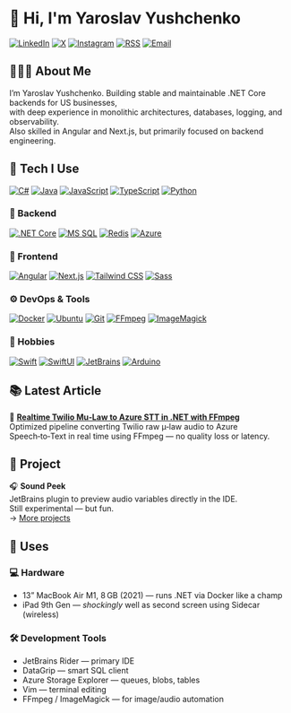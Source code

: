 # 👋 Hi, I'm Yaroslav Yushchenko
[![LinkedIn](https://img.shields.io/badge/LinkedIn-blue?style=flat&logo=linkedin)](https://www.linkedin.com/in/yaroslavyushchenko/)
[![X](https://img.shields.io/badge/X-black?style=flat&logo=twitter)](https://x.com/Y__Yushchenko/)
[![Instagram](https://img.shields.io/badge/Instagram-E4405F?style=flat&logo=instagram)](https://www.instagram.com/yaroslavyushchenko/)
[![RSS](https://img.shields.io/badge/RSS-orange?style=flat&logo=rss)](https://yaroslavyushchenko.com/feed.xml)
[![Email](https://img.shields.io/badge/Email-contact@yaroslavyushchenko.com-informational)](mailto:contact@yaroslavyushchenko.com)


## 👨🏻‍💻 About Me

I’m Yaroslav Yushchenko. Building stable and maintainable .NET Core backends for US businesses,  
with deep experience in monolithic architectures, databases, logging, and observability.  
Also skilled in Angular and Next.js, but primarily focused on backend engineering.


## 🧩 Tech I Use
[![C#](https://img.shields.io/badge/C%23-239120?style=flat&logo=csharp&logoColor=white)](https://dotnet.microsoft.com/en-us/languages/csharp)
[![Java](https://img.shields.io/badge/Java-ED8B00?style=flat&logo=java&logoColor=white)](https://www.java.com/)
[![JavaScript](https://img.shields.io/badge/JavaScript-F7DF1E?style=flat&logo=javascript&logoColor=black)](https://developer.mozilla.org/en-US/docs/Web/JavaScript)
[![TypeScript](https://img.shields.io/badge/TypeScript-3178C6?style=flat&logo=typescript&logoColor=white)](https://www.typescriptlang.org/)
[![Python](https://img.shields.io/badge/Python-3776AB?style=flat&logo=python&logoColor=white)](https://www.python.org/)

### 🧱 Backend  
[![.NET Core](https://img.shields.io/badge/.NET_Core-512BD4?style=flat&logo=dotnet&logoColor=white)](https://dotnet.microsoft.com/)
[![MS SQL](https://img.shields.io/badge/MS_SQL-CC2927?style=flat&logo=microsoftsqlserver&logoColor=white)](https://www.microsoft.com/en-us/sql-server)
[![Redis](https://img.shields.io/badge/Redis-DC382D?style=flat&logo=redis&logoColor=white)](https://redis.io/)
[![Azure](https://img.shields.io/badge/Azure-0078D4?style=flat&logo=azure-devops&logoColor=white)](https://azure.microsoft.com/)

### 🎨 Frontend  
[![Angular](https://img.shields.io/badge/Angular-DD0031?style=flat&logo=angular&logoColor=white)](https://angular.dev/)
[![Next.js](https://img.shields.io/badge/Next.js-000000?style=flat&logo=nextdotjs&logoColor=white)](https://nextjs.org/)
[![Tailwind CSS](https://img.shields.io/badge/Tailwind_CSS-38B2AC?style=flat&logo=tailwind-css&logoColor=white)](https://tailwindcss.com/)
[![Sass](https://img.shields.io/badge/Sass-CC6699?style=flat&logo=sass&logoColor=white)](https://sass-lang.com/)

### ⚙️ DevOps & Tools  
[![Docker](https://img.shields.io/badge/Docker-2496ED?style=flat&logo=docker&logoColor=white)](https://www.docker.com/)
[![Ubuntu](https://img.shields.io/badge/Ubuntu-E95420?style=flat&logo=ubuntu&logoColor=white)](https://ubuntu.com/)
[![Git](https://img.shields.io/badge/Git-F05032?style=flat&logo=git&logoColor=white)](https://git-scm.com/)
[![FFmpeg](https://img.shields.io/badge/FFmpeg-007808?style=flat&logo=ffmpeg&logoColor=white)](https://ffmpeg.org/)
[![ImageMagick](https://img.shields.io/badge/ImageMagick-000000?style=flat)](https://imagemagick.org/)

### 🧪 Hobbies  
[![Swift](https://img.shields.io/badge/Swift-FA7343?style=flat&logo=swift&logoColor=white)](https://developer.apple.com/swift/)
[![SwiftUI](https://img.shields.io/badge/SwiftUI-0A84FF?style=flat&logo=swift&logoColor=white)](https://developer.apple.com/xcode/swiftui/)
[![JetBrains](https://img.shields.io/badge/JetBrains_Plugins-000000?style=flat&logo=jetbrains&logoColor=white)](https://plugins.jetbrains.com/)
[![Arduino](https://img.shields.io/badge/Arduino-00979D?style=flat&logo=arduino&logoColor=white)](https://www.arduino.cc/)

## 📚 Latest Article

📝 [**Realtime Twilio Mu‑Law to Azure STT in .NET with FFmpeg**](https://yaroslavyushchenko.com/articles/realtime-audio-conversion)  
Optimized pipeline converting Twilio raw μ‑law audio to Azure Speech‑to‑Text in real time using FFmpeg — no quality loss or latency.



## 🧩 Project

🎧 **Sound Peek**  
JetBrains plugin to preview audio variables directly in the IDE.  
Still experimental — but fun.  
→ [More projects](https://yaroslavyushchenko.com/projects)



## 🧰 Uses

### 💻 Hardware

- 13” MacBook Air M1, 8 GB (2021) — runs .NET via Docker like a champ  
- iPad 9th Gen — *shockingly* well as second screen using Sidecar (wireless)

### 🛠 Development Tools

- JetBrains Rider — primary IDE
- DataGrip — smart SQL client
- Azure Storage Explorer — queues, blobs, tables
- Vim — terminal editing
- FFmpeg / ImageMagick — for image/audio automation
